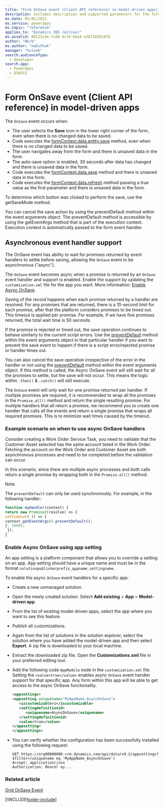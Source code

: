 ```yaml
---
title: "Form OnSave event (Client API reference) in model-driven apps| MicrosoftDocs"
description: Includes description and supported parameters for the form OnSave event.
ms.date: 05/05/2021
ms.service: powerapps
ms.topic: "reference"
applies_to: "Dynamics 365 (online)"
ms.assetid: 89123cde-7c66-4c7d-94e4-e287285019f8
author: "Nkrb"
ms.author: "nabuthuk"
manager: "kvivek"
search.audienceType: 
  - developer
search.app: 
  - PowerApps
  - D365CE
---
```

# Form OnSave event (Client API reference) in model-driven apps

The `OnSave` event occurs when:

- The user selects the **Save** icon in the lower right corner of the form, even when there is no changed data to be saved.
- Code executes the [formContext.data.entity.save](../formContext-data-entity/save.md) method, even when there is no changed data to be saved.
- The user navigates away from the form and there is unsaved data in the form.
- The auto-save option is enabled, 30 seconds after data has changed and there is unsaved data in the form.
- Code executes the [formContext.data.save](../formContext-data/save.md) method and there is unsaved data in the form.
- Code executes the [formContext.data.refresh](../formContext-data/refresh.md) method passing a true value as the first parameter and there is unsaved data in the form.

To determine which button was clicked to perform the save, use the getSaveMode method.

You can cancel the save action by using the preventDefault method within the event arguments object. The preventDefault method is accessible by using the getEventArgs method that is part of the execution context. Execution context is automatically passed to the form event handler.

## Asynchronous event handler support

The OnSave event has ability to wait for promises returned by event handlers to settle before saving, allowing the `OnSave` event to be asynchronous ("async").

The `OnSave` event becomes async when a promise is returned by an `OnSave` event handler and support is enabled. Enable the support by updating the `customization.xml` file for the app you want. More information: [Enable Async OnSave](#enable-async-onsave-using-app-setting).

Saving of the record happens when each promise returned by a handler are resolved. For any promises that are returned, there is a 10-second limit for each promise, after that the platform considers promises to be timed out. This timeout is applied per promise. For example, if we have five promises returned, the total wait time is 50 seconds.  

If the promise is rejected or timed out, the save operation continues to behave similarly to the current script errors. Use the [preventDefault](../save-event-arguments/preventDefault.md) method within the event arguments object in that particular handler if you want to prevent the save event to happen if there is a script error/rejected promise or handler times out.

You can also cancel the save operation irrespective of the error in the handler or not using the [preventDefault](../save-event-arguments/preventDefault.md) method within the event arguments object. If this method is called, the Async OnSave event will still wait for all the promises to settle, but the save will not occur. This means the logic within `.then()` & `.catch()` will still execute.

The `OnSave` event will only wait for one promise returned per handler. If multiple promises are required, it is recommended to wrap all the promises in the `Promise.all()` method and return the single resulting promise. For multiple handlers that all return a promise, we recommend you to create one handler that calls all the events and return a single promise that wraps all required promises. This is to minimize wait times caused by the timeout.

### Example scenario on when to use async OnSave handlers

Consider creating a Work Order Service Task, you need to validate that the Customer Asset selected has the same account listed in the Work Order. Fetching the account on the Work Order and Customer Asset are both asynchronous processes and need to be completed before the validation can occur. 

In this scenario, since there are multiple async processes and both calls return a single promise by wrapping both in the `Promise.all()` method.

> [!NOTE] 
> The `preventDefault` can only be used synchronously. For example, in the following handler:
   > ```JavaScript
   > function myHandler(context) {
  > return new Promise((resolve) => {
  > setTimeout( () => {
  > context.getEventArgs().preventDefault();
  > }, 1000);
  >  });
  > }
  >```

### Enable Async OnSave using app setting 

An app setting is a platform component that allows you to override a setting on an app. App setting should have a unique name and must be in the format `solutionpublisherprefix_appname_settingname`.

To enable the async `OnSave` event handlers for a specific app:

- Create a new unmanaged solution. 
- Open the newly created solution. Select **Add existing** > **App** > **Model-driven app**.
- From the list of existing model-driven apps, select the app where you want to see this feature. 
- Publish all customizations. 
- Again from the list of solutions in the solution explorer, select the solution where you have added the model-driven app and then select **Export**. A zip file is downloaded to your local machine.
- Extract the downloaded  zip file. Open the **Customizations.xml** file in your preferred editing tool. 
- Add the following code `AppModule` node in the `customization.xml` file. Setting the `<value>true</value>` enables async `OnSave` event handler support for that specific app. Any form within this app will be able to get access to the async OnSave functionality.

   ```XML
   <appsettings>
   <appsetting uniquename="MyAppName_AsyncOnSave">
      <iscustomizable>1</iscustomizable>
      <settingdefinitionid>
         <uniquename>AsyncOnSave</uniquename>
      </settingdefinitionid>
      <value>true</value>
   </appsetting>
  </appsettings>
   ```

- You can verify whether the configuration has been successfully installed using the following request: 

  ```http
  GET https://org00000000.crm.dynamics.com/api/data/v9.2/appsettings?$filter=(uniquename eq 'MyAppName_AsyncOnSave')
  Accept: application/json
  Authorization: Bearer ey...
  ```

### Related article

[Grid OnSave Event](grid-onsave.md)  


[!INCLUDE[footer-include](../../../../../includes/footer-banner.md)]
